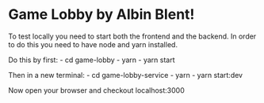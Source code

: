 # Game Lobby by Albin Blent!

To test locally you need to start both the frontend and the backend.
In order to do this you need to have node and yarn installed.

Do this by first:
	- cd game-lobby
	- yarn
	- yarn start

Then in a new terminal:
	- cd game-lobby-service
	- yarn
	- yarn start:dev
  
Now open your browser and checkout localhost:3000
